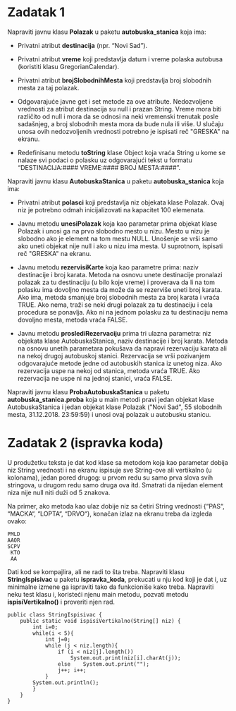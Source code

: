 # Zadatak 1

Napraviti javnu klasu **Polazak** u paketu **autobuska_stanica** koja ima:
 
* Privatni atribut **destinacija** (npr. “Novi Sad”).

* Privatni atribut **vreme** koji predstavlja datum i vreme polaska autobusa (koristiti klasu GregorianCalendar).

* Privatni atribut **brojSlobodnihMesta** koji predstavlja broj slobodnih mesta za taj polazak.

* Odgovarajuće javne get i set metode za ove atribute. Nedozvoljene vrednosti za atribut destinacija su null i prazan String. Vreme mora biti različito od null i mora da se odnosi na neki vremenski trenutak posle sadašnjeg, a broj slobodnih mesta mora da bude nula ili više. U slučaju unosa ovih nedozvoljenih vrednosti potrebno je ispisati reč "GRESKA" na ekranu.

* Redefinisanu metodu **toString** klase Object koja vraća String u kome se nalaze svi podaci o polasku uz odgovarajući tekst u formatu “DESTINACIJA:#### VREME:#### BROJ MESTA:####”. 

Napraviti javnu klasu **AutobuskaStanica** u paketu **autobuska_stanica** koja ima:

* Privatni atribut **polasci** koji predstavlja niz objekata klase Polazak. Ovaj niz je potrebno odmah inicijalizovati na kapacitet 100 elemenata.

* Javnu metodu **unesiPolazak** koja kao parametar prima objekat klase Polazak i unosi ga na prvo slobodno mesto u nizu. Mesto u nizu je slobodno ako je element na tom mestu NULL. Unošenje se vrši samo ako uneti objekat nije null i ako u nizu ima mesta. U suprotnom, ispisati reč "GRESKA" na ekranu. 

* Javnu metodu **rezervisiKarte** koja kao parametre prima: naziv destinacije i broj karata. Metoda na osnovu unete destinacije pronalazi polazak za tu destinaciju (u bilo koje vreme) i proverava da li na tom polasku ima dovoljno mesta da može da se rezerviše uneti broj karata. Ako ima, metoda smanjuje broj slobodnih mesta za broj karata i vraća TRUE. Ako nema, traži se neki drugi polazak za tu destinaciju i cela procedura se ponavlja. Ako ni na jednom polasku za tu destinaciju nema dovoljno mesta, metoda vraća FALSE.

* Javnu metodu **proslediRezervaciju** prima tri ulazna parametra: niz objekata klase AutobuskaStanica, naziv destinacije i broj karata. Metoda na osnovu unetih parametara pokušava da napravi rezervaciju karata ali na nekoj drugoj autobuskoj stanici. Rezervacija se vrši pozivanjem odgovarajuće metode jedne od autobuskih stanica iz unetog niza. Ako rezervacija uspe na nekoj od stanica, metoda vraća TRUE. Ako rezervacija ne uspe ni na jednoj stanici, vraća FALSE.

Napraviti javnu klasu **ProbaAutobuskaStanica** u paketu **autobuska_stanica.proba** koja u main metodi pravi jedan objekat klase AutobuskaStanica i jedan objekat klase Polazak ("Novi Sad", 55 slobodnih mesta, 31.12.2018. 23:59:59) i unosi ovaj polazak u autobusku stanicu.

# Zadatak 2 (ispravka koda)

U produžetku teksta je dat kod klase sa metodom koja kao parametar dobija niz String vrednosti i na ekranu ispisuje sve String-ove ali vertikalno (u kolonama), jedan pored drugog: u prvom redu su samo prva slova svih stringova, u drugom redu samo druga ova itd. Smatrati da nijedan element niza nije null niti duži od 5 znakova.

Na primer, ako metoda kao ulaz dobije niz sa četiri String vrednosti {“PAS“, “MACKA“, “LOPTA“, “DRVO“}, konačan izlaz na ekranu treba da izgleda ovako:

	PMLD
	AAOR
	SCPV
	 KTO
	 AA 

Dati kod se kompajlira, ali ne radi to šta treba. Napraviti klasu **StringIspisivac** u paketu **ispravka_koda**, prekucati u nju kod koji je dat  i, uz minimalne izmene ga ispraviti tako da funkcioniše kako treba. Napraviti neku test klasu i, koristeći njenu main metodu, pozvati metodu **ispisiVertikalno()** i proveriti njen rad.

	public class StringIspisivac {
		public static void ispisiVertikalno(String[] niz) {
			int i=0;
			while(i < 5){
				int j=0;
				while (j < niz.length){
					if (i < niz[j].length())
						System.out.print(niz[i].charAt(j));
					else	System.out.print("");
					j++; i++;
				}
			System.out.println();
			}
		}
	}
